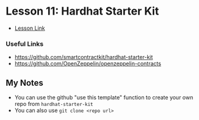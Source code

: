 # Lesson 11: Hardhat Starter Kit

- [Lesson Link](https://github.com/smartcontractkit/full-blockchain-solidity-course-js#lesson-11-hardhat-starter-kit)

### Useful Links

- https://github.com/smartcontractkit/hardhat-starter-kit
- https://github.com/OpenZeppelin/openzeppelin-contracts

## My Notes

- You can use the github "use this template" function to create your own repo from `hardhat-starter-kit`
- You can also use `git clone <repo url>`
